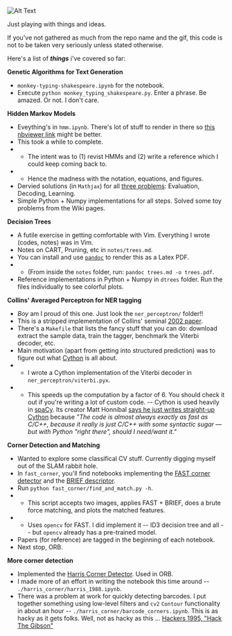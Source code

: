 ![Alt Text](https://cdn190.picsart.com/230925670045202.gif)

Just playing with things and ideas.

If you've not gathered as much from the repo name and the gif, this code is not to be taken very seriously unless stated otherwise.

Here's a list of ***things*** i've covered so far:

**Genetic Algorithms for Text Generation**
- `monkey-typing-shakespeare.ipynb` for the notebook.
- Execute `python monkey_typing_shakespeare.py`. Enter a phrase. Be amazed. Or not. I don't care.

**Hidden Markov Models**
- Eveything's in `hmm.ipynb`. There's lot of stuff to render in there so [this nbviewer link](https://nbviewer.jupyter.org/github/priyamtejaswin/c00lHaX/blob/master/hmm.ipynb) might be better.
- This took a while to complete.
- - The intent was to (1) revist HMMs and (2) write a reference which I could keep coming back to.
- - Hence the madness with the notation, equations, and figures.
- Dervied solutions (in `Mathjax`) for all [three problems](https://www.ece.ucsb.edu/Faculty/Rabiner/ece259/Reprints/tutorial%20on%20hmm%20and%20applications.pdf): Evaluation, Decoding, Learning.
- Simple Python + Numpy implementations for all steps. Solved some toy problems from the Wiki pages.

**Decision Trees**
- A futile exercise in getting comfortable with Vim. Everything I wrote (codes, notes) was in Vim.
- Notes on CART, Pruning, etc in `notes/trees.md`.
- You can install and use [`pandoc`](https://pandoc.org/) to render this as a Latex PDF.
- - (From inside the `notes` folder, run: `pandoc trees.md -o trees.pdf`.
- Reference implementations in Python + Numpy in `dtrees` folder. Run the files individually to see colorful plots.

**Collins' Averaged Perceptron for NER tagging**
- *Boy* am I proud of this one. Just look the `ner_perceptron/` folder!!
- This is a stripped implementation of Collins' seminal [2002 paper](http://www.cs.columbia.edu/~mcollins/papers/tagperc.pdf).
- There's a `Makefile` that lists the fancy stuff that you can do: download extract the sample data, train the tagger, benchmark the Viterbi decoder, etc.
- Main motivation (apart from getting into structured prediction) was to figure out what [Cython](https://cython.org/) is all about.
- - I wrote a Cython implementation of the Viterbi decoder in `ner_perceptron/viterbi.pyx`.
- - This speeds up the computation by a factor of 6. You should check it out if you're writing a lot of custom code.
-- Cython is used heavily in [spaCy](https://spacy.io/). Its creator Matt Honnibal [says he just writes straight-up Cython](https://explosion.ai/blog/writing-c-in-cython) because *"The code is almost always exactly as fast as C/C++, because it really is just C/C++ with some syntactic sugar — but with Python "right there", should I need/want it."*

**Corner Detection and Matching**
- Wanted to explore some classifical CV stuff. Currently digging myself out of the SLAM rabbit hole.
- In `fast_corner`, you'll find notebooks implementing the [FAST corner detector](https://www.edwardrosten.com/work/rosten_2006_machine.pdf) and the [BRIEF descriptor](https://www.cs.ubc.ca/~lowe/525/papers/calonder_eccv10.pdf).
- Run `python fast_corner/find_and_match.py -h`. 
- - This script accepts two images, applies FAST + BRIEF, does a brute force matching, and plots the matched features.
- - Uses `opencv` for FAST. I did implement it -- ID3 decision tree and all -- but `opencv` already has a pre-trained model.
- Papers (for reference) are tagged in the beginning of each notebook.
- Next stop, ORB.

**More corner detection**
- Implemented the [Harris Corner Detector](http://www.bmva.org/bmvc/1988/avc-88-023.pdf). Used in ORB.
- I made more of an effort in writing the notebook this time around -- `./harris_corner/harris_1988.ipynb`.
- There was a problem at work for quickly detecting barcodes. I put together something using low-level filters and `cv2` `Contour` functionality in about an hour -- `./harris_corner/barcode_corners.ipynb`. This is as hacky as it gets folks. Well, not as hacky as this ...
[Hackers 1995, "Hack The Gibson"](https://www.youtube.com/watch?v=Bmz67ErIRa4)
